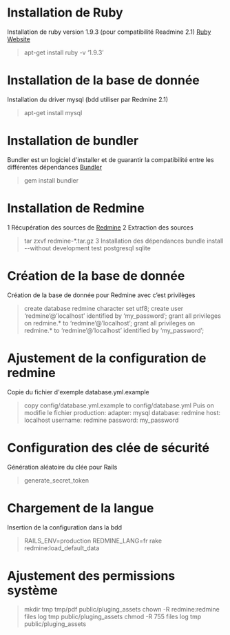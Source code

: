# Installation de Ruby
Installation de ruby version 1.9.3 (pour compatibilité Readmine 2.1) [Ruby Website](https://www.ruby-lang.org/fr/)
> apt-get install ruby -v ‘1.9.3’

# Installation de la base de donnée
Installation du driver mysql (bdd utiliser par Redmine 2.1)
> apt-get install mysql

# Installation de bundler
Bundler est un logiciel d'installer et de guarantir la compatibilité entre les différentes dépendances
[Bundler](http://bundler.io/)
> gem install bundler

# Installation de Redmine
1 Récupération des sources de [Redmine](http://www.redmine.org/projects/redmine/wiki/Download)
2 Extraction des sources
>tar zxvf redmine-*.tar.gz
3 Installation des dépendances
>bundle install --without development test postgresql sqlite

# Création de la base de donnée
Création de la base de donnée pour Redmine avec c’est privilèges
>create database redmine character set utf8;
>create user ‘redmine’@’localhost’ identified by ‘my_password’;
>grant all privileges on redmine.* to ‘redmine’@’localhost’;
>grant all privileges on redmine.* to ‘redmine’@’localhost’ identified by ‘my_password’;

# Ajustement de la configuration de redmine
Copie du fichier d'exemple database.yml.example
>copy config/database.yml.example to config/database.yml
Puis on modifie le fichier
>production:
>	adapter: mysql
>	database: redmine
>	host: localhost
>	username: redmine
>	password: my_password

# Configuration des clée de sécurité
Génération aléatoire du clée pour Rails
>generate_secret_token

# Chargement de la langue
Insertion de la configuration dans la bdd
>RAILS_ENV=production REDMINE_LANG=fr rake redmine:load_default_data

# Ajustement des permissions système
>mkdir tmp tmp/pdf public/pluging_assets
>chown -R redmine:redmine files log tmp public/pluging_assets
>chmod -R 755 files log tmp public/pluging_assets